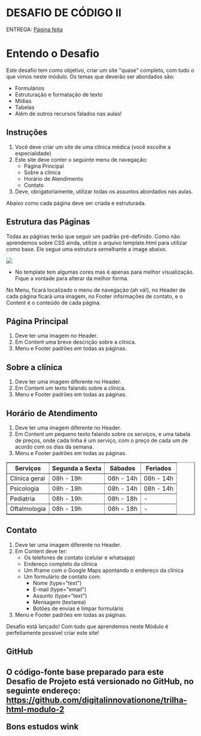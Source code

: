 # DESAFIO DE CÓDIGO II

ENTREGA: <a href="./PaginaPrincipal.html">Página feita</a>

<h1>Entendo o Desafio</h1>
 
Este desafio tem como objetivo, criar um site "quase" completo, com tudo o que vimos neste módulo. Os temas que deverão ser abordados são:
- Formulários
- Estruturação e formatação de texto
- Mídias
- Tabelas
- Além de outros recursos falados nas aulas!
 
<h2>Instruções</h2>

1. Você deve criar um site de uma clínica médica (você escolhe a especialidade)
2. Este site deve conter o seguinte menu de navegação:
   - Página Principal
   - Sobre a clínica
   -  Horário de Atendimento
   -   Contato
3. Deve, obrigatoriamente, utilizar todas os assuntos abordados nas aulas.
   
Abaixo como cada página deve ser criada e estruturada.

<h2>Estrutura das Páginas</h2>

Todas as páginas terão que seguir um padrão pré-definido. Como não aprendemos sobre CSS ainda, utilize o arquivo template.html para utilizar como base. Ele segue uma estrutura semelhante a image abaixo.

<img src="./imgReadme/estrutura.gif">

* No template tem algumas cores mas é apenas para melhor visualização. Fique a vontade para alterar da melhor forma.

No Menu, ficará localizado o menu de navegação (ah vá!), no Header de cada página ficará uma imagem, no Footer informações de contato, e o Content é o conteúdo de cada página.

<h2>Página Principal</h2>

1. Deve ter uma imagem no Header.
2. Em Content uma breve descrição sobre a clínica.
3. Menu e Footer padrões em todas as páginas.

<h2>Sobre a clínica</h2>

1. Deve ter uma imagem diferente no Header.
2. Em Content um texto falando sobre a clínica.
3. Menu e Footer padrões em todas as páginas.

<h2>Horário de Atendimento</h2>

1. Deve ter uma imagem diferente no Header.
2. Em Content um pequeno texto falando sobre os serviços, e uma tabela de preços, onde cada linha é um serviço, com o preço de cada um de acordo com os dias da semana.
3. Menu e Footer padrões em todas as páginas.
<table border="1px" cellspacing="1px" cellpadding="10px">
    <tr >
        <th>Serviços</th>
        <th>Segunda a Sexta</th>
        <th>Sábados</th>
        <th>Feriados</th>
    </tr>
    <tr>
        <td>Clínica geral</td>
        <td>08h - 19h</td>
        <td>08h - 14h</td>
        <td>08h - 14h</td>
    </tr>
    <tr>
        <td>Psicologia</td>
        <td>08h - 19h</td>
        <td>08h - 14h</td>
        <td>08h - 14h</td>
    </tr>
    <tr>
        <td>Pediatria</td>
        <td>08h - 19h</td>
        <td>08h - 18h</td>
        <td>-</td>
    </tr>
    <tr>
        <td>Oftalmologia</td>
        <td>08h - 19h</td>
        <td>08h - 18h</td>
        <td>-</td>
    </tr>
</table>

<h2>Contato</h2>

1. Deve ter uma imagem diferente no Header.
2. Em Content deve ter:
    - Os telefones de contato (celular e whatsapp)
    - Endereço completo da clínica
    - Um Iframe com o Google Maps apontando o endereço da clínica
    - Um formulário de contato com:
        - Nome (type="text")
        - E-mail (type="email")
        - Assunto (type="text")
        - Mensagem (textarea)
        - Botões de envias e limpar formulário
3. Menu e Footer padrões em todas as páginas.

Desafio está lançado! Com tudo que aprendemos neste Módulo é perfeitamente possível criar este site!
 
<h2>GitHub<h2>

O código-fonte base preparado para este Desafio de Projeto está versionado no GitHub, no seguinte endereço:
https://github.com/digitalinnovationone/trilha-html-modulo-2
 
Bons estudos wink